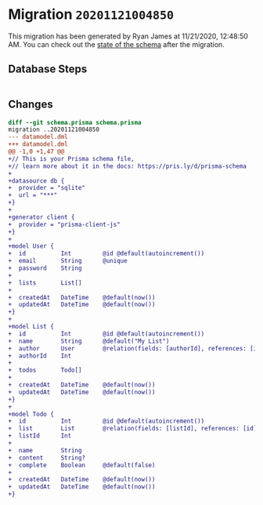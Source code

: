 # Migration `20201121004850`

This migration has been generated by Ryan James at 11/21/2020, 12:48:50 AM.
You can check out the [state of the schema](./schema.prisma) after the migration.

## Database Steps

```sql

```

## Changes

```diff
diff --git schema.prisma schema.prisma
migration ..20201121004850
--- datamodel.dml
+++ datamodel.dml
@@ -1,0 +1,47 @@
+// This is your Prisma schema file,
+// learn more about it in the docs: https://pris.ly/d/prisma-schema
+
+datasource db {
+  provider = "sqlite"
+  url = "***"
+}
+
+generator client {
+  provider = "prisma-client-js"
+}
+
+model User {
+  id          Int         @id @default(autoincrement())
+  email       String      @unique
+  password    String 
+
+  lists       List[]
+
+  createdAt   DateTime    @default(now())
+  updatedAt   DateTime    @default(now())
+}
+
+model List {
+  id          Int         @id @default(autoincrement())
+  name        String      @default("My List")
+  author      User        @relation(fields: [authorId], references: [id])
+  authorId    Int
+
+  todos       Todo[]
+
+  createdAt   DateTime    @default(now())
+  updatedAt   DateTime    @default(now())
+}
+
+model Todo {
+  id          Int         @id @default(autoincrement())
+  list        List        @relation(fields: [listId], references: [id])
+  listId      Int
+
+  name        String
+  content     String?
+  complete    Boolean     @default(false)
+
+  createdAt   DateTime    @default(now())
+  updatedAt   DateTime    @default(now())
+}
```


